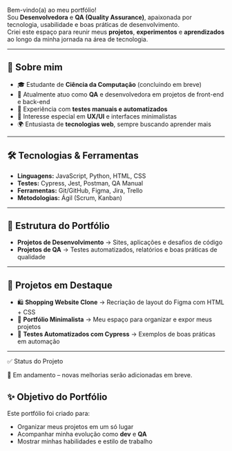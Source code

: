 Bem-vindo(a) ao meu portfólio!  
Sou **Desenvolvedora** e **QA (Quality Assurance)**, apaixonada por tecnologia, usabilidade e boas práticas de desenvolvimento.  
Criei este espaço para reunir meus **projetos**, **experimentos** e **aprendizados** ao longo da minha jornada na área de tecnologia.

---

## 🚀 Sobre mim
- 🎓 Estudante de **Ciência da Computação** (concluindo em breve)  
- 💼 Atualmente atuo como **QA** e desenvolvedora em projetos de front-end e back-end  
- 🧪 Experiência com **testes manuais e automatizados**  
- 🎨 Interesse especial em **UX/UI** e interfaces minimalistas  
- 🌍 Entusiasta de **tecnologias web**, sempre buscando aprender mais  

---

## 🛠️ Tecnologias & Ferramentas
- **Linguagens:** JavaScript, Python, HTML, CSS  
- **Testes:** Cypress, Jest, Postman, QA Manual  
- **Ferramentas:** Git/GitHub, Figma, Jira, Trello  
- **Metodologias:** Ágil (Scrum, Kanban)  

---

## 📂 Estrutura do Portfólio
- **Projetos de Desenvolvimento** → Sites, aplicações e desafios de código  
- **Projetos de QA** → Testes automatizados, relatórios e boas práticas de qualidade  

---

## 📌 Projetos em Destaque
- 🛍️ **Shopping Website Clone** → Recriação de layout do Figma com HTML + CSS  
- 🎨 **Portfólio Minimalista** → Meu espaço para organizar e expor meus projetos  
- 🧪 **Testes Automatizados com Cypress** → Exemplos de boas práticas em automação  

---

✅ Status do Projeto

🔄 Em andamento – novas melhorias serão adicionadas em breve.

## ✨ Objetivo do Portfólio
Este portfólio foi criado para:
- Organizar meus projetos em um só lugar  
- Acompanhar minha evolução como **dev** e **QA**  
- Mostrar minhas habilidades e estilo de trabalho 
